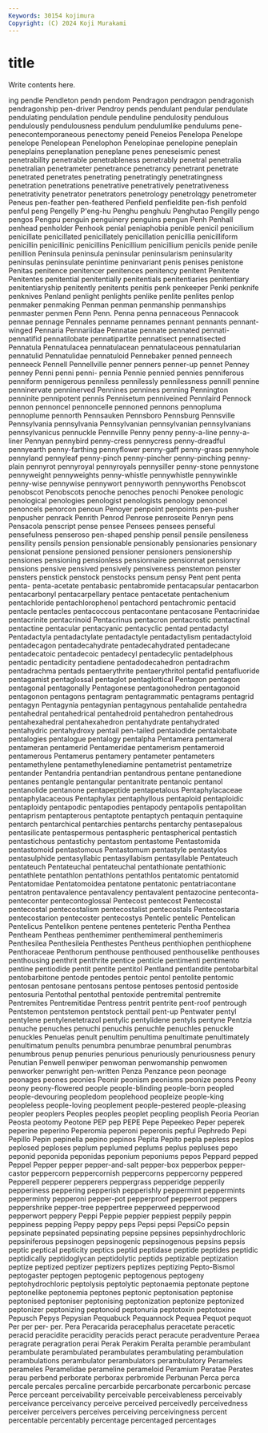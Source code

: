 ```yaml
---
Keywords: 30154 kojimura
Copyright: (C) 2024 Koji Murakami
---
```


# title

Write contents here.



ing pendle Pendleton
pendn pendom Pendragon pendragon pendragonish pendragonship pen-driver Pendroy pends pendulant
pendular pendulate pendulating pendulation pendule penduline pendulosity pendulous pendulously pendulousness
pendulum pendulumlike pendulums pene- penecontemporaneous penectomy peneid Peneios Penelopa Penelope
penelope Penelopean Penelophon Penelopinae penelopine peneplain peneplains peneplanation peneplane penes
peneseismic penest penetrability penetrable penetrableness penetrably penetral penetralia penetralian penetrameter
penetrance penetrancy penetrant penetrate penetrated penetrates penetrating penetratingly penetratingness penetration
penetrations penetrative penetratively penetrativeness penetrativity penetrator penetrators penetrology penetrolqgy penetrometer
Peneus pen-feather pen-feathered Penfield penfieldite pen-fish penfold penful peng Pengelly
P'eng-hu Penghu penghulu Penghutao Pengilly pengo pengos Pengpu penguin penguinery
penguins pengun Penh Penhall penhead penholder Penhook penial peniaphobia penible
penicil penicilium penicillate penicillated penicillately penicillation penicillia penicilliform penicillin penicillinic
penicillins Penicillium penicillium penicils penide penile penillion Peninsula peninsula peninsular
peninsularism peninsularity peninsulas peninsulate penintime peninvariant penis penises penistone Penitas
penitence penitencer penitences penitency penitent Penitente Penitentes penitential penitentially penitentials
penitentiaries penitentiary penitentiaryship penitently penitents penitis penk penkeeper Penki penknife
penknives Penland penlight penlights penlike penlite penlites penlop penmaker penmaking
Penman penman penmanship penmanships penmaster penmen Penn Penn. Penna penna
pennaceous Pennacook pennae pennage Pennales penname pennames pennant pennants pennant-winged
Pennaria Pennariidae Pennatae pennate pennated pennati- pennatifid pennatilobate pennatipartite pennatisect
pennatisected Pennatula Pennatulacea pennatulacean pennatulaceous pennatularian pennatulid Pennatulidae pennatuloid Pennebaker
penned penneech penneeck Pennell Pennellville penner penners penner-up pennet Penney
penney Penni penni penni- pennia Pennie pennied pennies penniferous penniform
pennigerous penniless pennilessly pennilessness pennill pennine penninervate penninerved Pennines pennines
penning Pennington penninite pennipotent pennis Pennisetum penniveined Pennlaird Pennock pennon
pennoncel pennoncelle pennoned pennons pennopluma pennoplume pennorth Pennsauken Pennsboro Pennsburg
Pennsville Pennsylvania pennsylvania Pennsylvanian pennsylvanian pennsylvanians pennsylvanicus pennuckle Pennville Penny
penny penny-a-line penny-a-liner Pennyan pennybird penny-cress pennycress penny-dreadful pennyearth penny-farthing
pennyflower penny-gaff penny-grass pennyhole pennyland pennyleaf penny-pinch penny-pincher penny-pinching penny-plain
pennyrot pennyroyal pennyroyals pennysiller penny-stone pennystone pennyweight pennyweights penny-whistle pennywhistle
pennywinkle penny-wise pennywise pennywort pennyworth pennyworths Penobscot penobscot Penobscots penoche
penoches penochi Penokee penologic penological penologies penologist penologists penology penoncel
penoncels penorcon penoun Penoyer penpoint penpoints pen-pusher penpusher penrack Penrith
Penrod Penrose penroseite Penryn pens Pensacola penscript pense pensee Pensees
pensees penseful pensefulness penseroso pen-shaped penship pensil pensile pensileness pensility
pensils pension pensionable pensionably pensionaries pensionary pensionat pensione pensioned pensioner
pensioners pensionership pensiones pensioning pensionless pensionnaire pensionnat pensionry pensions pensive
pensived pensively pensiveness penstemon penster pensters penstick penstock penstocks pensum
pensy Pent pent penta penta- penta-acetate pentabasic pentabromide pentacapsular pentacarbon
pentacarbonyl pentacarpellary pentace pentacetate pentachenium pentachloride pentachlorophenol pentachord pentachromic pentacid
pentacle pentacles pentacoccous pentacontane pentacosane Pentacrinidae pentacrinite pentacrinoid Pentacrinus pentacron
pentacrostic pentactinal pentactine pentacular pentacyanic pentacyclic pentad pentadactyl Pentadactyla pentadactylate
pentadactyle pentadactylism pentadactyloid pentadecagon pentadecahydrate pentadecahydrated pentadecane pentadecatoic pentadecoic pentadecyl
pentadecylic pentadelphous pentadic pentadicity pentadiene pentadodecahedron pentadrachm pentadrachma pentads pentaerythrite
pentaerythritol pentafid pentafluoride pentagamist pentaglossal pentaglot pentaglottical Pentagon pentagon pentagonal
pentagonally Pentagonese pentagonohedron pentagonoid pentagonon pentagons pentagram pentagrammatic pentagrams pentagrid
pentagyn Pentagynia pentagynian pentagynous pentahalide pentahedra pentahedral pentahedrical pentahedroid pentahedron
pentahedrous pentahexahedral pentahexahedron pentahydrate pentahydrated pentahydric pentahydroxy pentail pen-tailed pentaiodide
pentalobate pentalogies pentalogue pentalogy pentalpha Pentamera pentameral pentameran pentamerid Pentameridae
pentamerism pentameroid pentamerous Pentamerus pentamery pentameter pentameters pentamethylene pentamethylenediamine pentametrist
pentametrize pentander Pentandria pentandrian pentandrous pentane pentanedione pentanes pentangle pentangular
pentanitrate pentanoic pentanol pentanolide pentanone pentapeptide pentapetalous Pentaphylacaceae pentaphylacaceous Pentaphylax
pentaphyllous pentaploid pentaploidic pentaploidy pentapodic pentapodies pentapody pentapolis pentapolitan pentaprism
pentapterous pentaptote pentaptych pentaquin pentaquine pentarch pentarchical pentarchies pentarchs pentarchy
pentasepalous pentasilicate pentaspermous pentaspheric pentaspherical pentastich pentastichous pentastichy pentastom pentastome
Pentastomida pentastomoid pentastomous Pentastomum pentastyle pentastylos pentasulphide pentasyllabic pentasyllabism pentasyllable
Pentateuch pentateuch Pentateuchal pentateuchal pentathionate pentathionic pentathlete pentathlon pentathlons pentathlos
pentatomic pentatomid Pentatomidae Pentatomoidea pentatone pentatonic pentatriacontane pentatron pentavalence pentavalency
pentavalent pentazocine penteconta- penteconter pentecontoglossal Pentecost pentecost Pentecostal pentecostal pentecostalism
pentecostalist pentecostals Pentecostaria pentecostarion pentecoster pentecostys Pentelic pentelic Pentelican Pentelicus
Pentelikon pentene pentenes penteteric Pentha Penthea Pentheam Pentheas penthemimer penthemimeral
penthemimeris Penthesilea Penthesileia Penthestes Pentheus penthiophen penthiophene Penthoraceae Penthorum penthouse
penthoused penthouselike penthouses penthousing penthrit penthrite pentice penticle pentimenti pentimento
pentine pentiodide pentit pentite pentitol Pentland pentlandite pentobarbital pentobarbitone pentode
pentodes pentoic pentol pentolite pentomic pentosan pentosane pentosans pentose pentoses
pentosid pentoside pentosuria Pentothal pentothal pentoxide pentremital pentremite Pentremites Pentremitidae
Pentress pentrit pentrite pent-roof pentrough Pentstemon pentstemon pentstock penttail pent-up
Pentwater pentyl pentylene pentylenetetrazol pentylic pentylidene pentyls pentyne Pentzia penuche
penuches penuchi penuchis penuchle penuchles penuckle penuckles Penuelas penult penultim
penultima penultimate penultimately penultimatum penults penumbra penumbrae penumbral penumbras penumbrous
penup penuries penurious penuriously penuriousness penury Penutian Penwell penwiper penwoman
penwomanship penwomen penworker penwright pen-written Penza Penzance peon peonage peonages
peones peonies Peonir peonism peonisms peonize peons Peony peony peony-flowered
people people-blinding people-born peopled people-devouring peopledom peoplehood peopleize people-king peopleless
people-loving peoplement people-pestered people-pleasing peopler peoplers Peoples peoples peoplet peopling
peoplish Peoria Peorian Peosta peotomy Peotone PEP pep PEPE Pepe
Pepeekeo Peper peperek peperine peperino Peperomia peperoni peperonis pepful Pephredo
Pepi Pepillo Pepin pepinella pepino pepinos Pepita Pepito pepla pepless
peplos peplosed peploses peplum peplumed peplums peplus pepluses pepo peponid
peponida peponidas peponium peponiums pepos Peppard pepped Peppel Pepper pepper
pepper-and-salt pepper-box pepperbox pepper-castor peppercorn peppercornish peppercorns peppercorny peppered Pepperell
pepperer pepperers peppergrass pepperidge pepperily pepperiness peppering pepperish pepperishly peppermint
peppermints pepperminty pepperoni pepper-pot pepperproof pepperroot peppers peppershrike pepper-tree peppertree
pepperweed pepperwood pepperwort peppery Peppi Peppie peppier peppiest peppily peppin
peppiness pepping Peppy peppy peps Pepsi pepsi PepsiCo pepsin pepsinate
pepsinated pepsinating pepsine pepsines pepsinhydrochloric pepsiniferous pepsinogen pepsinogenic pepsinogenous pepsins
pepsis peptic peptical pepticity peptics peptid peptidase peptide peptides peptidic
peptidically peptidoglycan peptidolytic peptids peptizable peptization peptize peptized peptizer peptizers
peptizes peptizing Pepto-Bismol peptogaster peptogen peptogenic peptogenous peptogeny peptohydrochloric peptolysis
peptolytic peptonaemia peptonate peptone peptonelike peptonemia peptones peptonic peptonisation peptonise
peptonised peptoniser peptonising peptonization peptonize peptonized peptonizer peptonizing peptonoid peptonuria
peptotoxin peptotoxine Pepusch Pepys Pepysian Pequabuck Pequannock Pequea Pequot pequot
Per per per- per. Pera Peracarida peracephalus peracetate peracetic peracid
peracidite peracidity peracids peract peracute peradventure Peraea peragrate peragration perai
Perak Perakim Peralta peramble perambulant perambulate perambulated perambulates perambulating perambulation
perambulations perambulator perambulators perambulatory Perameles perameles Peramelidae perameline perameloid Peramium
Peratae Perates perau perbend perborate perborax perbromide Perbunan Perca perca
percale percales percaline percarbide percarbonate percarbonic percase Perce perceant perceivability
perceivable perceivableness perceivably perceivance perceivancy perceive perceived perceivedly perceivedness perceiver
perceivers perceives perceiving perceivingness percent percentable percentably percentage percentaged percentages

